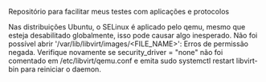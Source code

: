 Repositório para facilitar meus testes com aplicações e protocolos


Nas distribuições Ubuntu, o SELinux é aplicado pelo qemu, mesmo que esteja desabilitado globalmente, isso pode causar algo inesperado. Não foi possível abrir '/var/lib/libvirt/images/<FILE_NAME>': Erros de permissão negada. Verifique novamente se security_driver = "none" não foi comentado em /etc/libvirt/qemu.conf e emita sudo systemctl restart libvirt-bin para reiniciar o daemon.